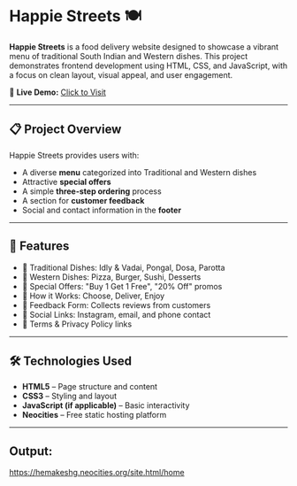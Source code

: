 # Happie Streets 🍽️

**Happie Streets** is a food delivery website designed to showcase a vibrant menu of traditional South Indian and Western dishes. This project demonstrates frontend development using HTML, CSS, and JavaScript, with a focus on clean layout, visual appeal, and user engagement.

🔗 **Live Demo:** [Click to Visit](https://hemakeshg.neocities.org/site.html/home)

---

## 📋 Project Overview

Happie Streets provides users with:

- A diverse **menu** categorized into Traditional and Western dishes
- Attractive **special offers**
- A simple **three-step ordering** process
- A section for **customer feedback**
- Social and contact information in the **footer**

---

## 🚀 Features

- 🍛 Traditional Dishes: Idly & Vadai, Pongal, Dosa, Parotta
- 🍕 Western Dishes: Pizza, Burger, Sushi, Desserts
- 💸 Special Offers: "Buy 1 Get 1 Free", "20% Off" promos
- 🧾 How it Works: Choose, Deliver, Enjoy
- 💬 Feedback Form: Collects reviews from customers
- 📱 Social Links: Instagram, email, and phone contact
- 🔐 Terms & Privacy Policy links

---

## 🛠️ Technologies Used

- **HTML5** – Page structure and content
- **CSS3** – Styling and layout
- **JavaScript (if applicable)** – Basic interactivity
- **Neocities** – Free static hosting platform

---


## Output:
https://hemakeshg.neocities.org/site.html/home
